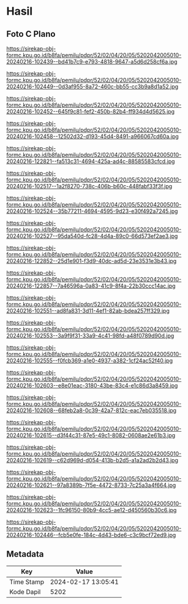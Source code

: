 # Hasil

## Foto C Plano

https://sirekap-obj-formc.kpu.go.id/b8fa/pemilu/pdpr/52/02/04/20/05/5202042005010-20240216-102439--bd41b7c9-e793-4818-9647-a5d6d258cf6a.jpg

https://sirekap-obj-formc.kpu.go.id/b8fa/pemilu/pdpr/52/02/04/20/05/5202042005010-20240216-102449--0d3af955-8a72-460c-bb55-cc3b9a8d1a52.jpg

https://sirekap-obj-formc.kpu.go.id/b8fa/pemilu/pdpr/52/02/04/20/05/5202042005010-20240216-102452--645f9c81-fef2-450b-82b4-ff934d4d5625.jpg

https://sirekap-obj-formc.kpu.go.id/b8fa/pemilu/pdpr/52/02/04/20/05/5202042005010-20240216-102458--12502d32-d193-45d4-8491-a966067cd60a.jpg

https://sirekap-obj-formc.kpu.go.id/b8fa/pemilu/pdpr/52/02/04/20/05/5202042005010-20240216-122821--fa513c31-4694-425a-ad4c-88585583cfcd.jpg

https://sirekap-obj-formc.kpu.go.id/b8fa/pemilu/pdpr/52/02/04/20/05/5202042005010-20240216-102517--1a2f8270-738c-406b-b60c-448fabf33f3f.jpg

https://sirekap-obj-formc.kpu.go.id/b8fa/pemilu/pdpr/52/02/04/20/05/5202042005010-20240216-102524--35b77211-4694-4595-9d23-e30f492a7245.jpg

https://sirekap-obj-formc.kpu.go.id/b8fa/pemilu/pdpr/52/02/04/20/05/5202042005010-20240216-102527--95da540d-fc28-4d4a-89c0-66d573ef2ae3.jpg

https://sirekap-obj-formc.kpu.go.id/b8fa/pemilu/pdpr/52/02/04/20/05/5202042005010-20240216-122852--25d1e901-f3d9-40dc-ad5d-23e3531e3b43.jpg

https://sirekap-obj-formc.kpu.go.id/b8fa/pemilu/pdpr/52/02/04/20/05/5202042005010-20240216-122857--7a46596a-0a83-41c9-8f4a-22b30ccc14ac.jpg

https://sirekap-obj-formc.kpu.go.id/b8fa/pemilu/pdpr/52/02/04/20/05/5202042005010-20240216-102551--ad8fa831-3d11-4ef1-82ab-bdea257ff329.jpg

https://sirekap-obj-formc.kpu.go.id/b8fa/pemilu/pdpr/52/02/04/20/05/5202042005010-20240216-102553--3a9f9f31-33a9-4c41-98fd-a48f0789d90d.jpg

https://sirekap-obj-formc.kpu.go.id/b8fa/pemilu/pdpr/52/02/04/20/05/5202042005010-20240216-102555--f0fcb369-a1e0-4937-a382-1cf24ac52f40.jpg

https://sirekap-obj-formc.kpu.go.id/b8fa/pemilu/pdpr/52/02/04/20/05/5202042005010-20240216-102603--e8e01eac-3180-43be-83c4-e1c86d3a8459.jpg

https://sirekap-obj-formc.kpu.go.id/b8fa/pemilu/pdpr/52/02/04/20/05/5202042005010-20240216-102608--68feb2a8-0c39-42a7-812c-eac7eb035518.jpg

https://sirekap-obj-formc.kpu.go.id/b8fa/pemilu/pdpr/52/02/04/20/05/5202042005010-20240216-102615--d3f44c31-87e5-49c1-8082-0608ae2e61b3.jpg

https://sirekap-obj-formc.kpu.go.id/b8fa/pemilu/pdpr/52/02/04/20/05/5202042005010-20240216-102619--c62d969d-d054-413b-b2d5-a1a2ad2b2d43.jpg

https://sirekap-obj-formc.kpu.go.id/b8fa/pemilu/pdpr/52/02/04/20/05/5202042005010-20240216-102621--97a8389b-7f5e-4472-8733-7c25a3a4f664.jpg

https://sirekap-obj-formc.kpu.go.id/b8fa/pemilu/pdpr/52/02/04/20/05/5202042005010-20240216-102623--1fc96150-80b9-4cc5-ae12-d450560b30c6.jpg

https://sirekap-obj-formc.kpu.go.id/b8fa/pemilu/pdpr/52/02/04/20/05/5202042005010-20240216-102446--fcb5e0fe-184c-4d43-bde6-c3c9bcf72ed9.jpg


## Metadata

| Key        | Value               |
| ---------- | ------------------- |
| Time Stamp | 2024-02-17 13:05:41 |
| Kode Dapil | 5202                |



